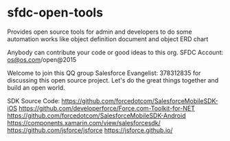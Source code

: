 # sfdc-open-tools
Provides open source tools for admin and developers to do some automation works like object definition document and object ERD chart

Anybody can contribute your code or good ideas to this org.
SFDC Account:
os@os.com/open@2015

Welcome to join this QQ group Salesforce Evangelist: 378312835 for discussing this open source project.
Let's do the great things together and build an open world.


SDK Source Code:
https://github.com/forcedotcom/SalesforceMobileSDK-iOS
https://github.com/developerforce/Force.com-Toolkit-for-NET
https://github.com/forcedotcom/SalesforceMobileSDK-Android
https://components.xamarin.com/view/salesforcesdk/
https://github.com/jsforce/jsforce
https://jsforce.github.io/
